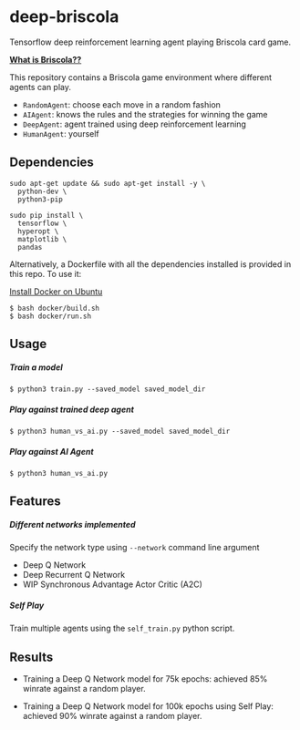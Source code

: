 # deep-briscola

Tensorflow deep reinforcement learning agent playing Briscola card game.

[**What is Briscola??**](https://en.wikipedia.org/wiki/Briscola)


This repository contains a Briscola game environment where different agents can play.

 - `RandomAgent`: choose each move in a random fashion
 - `AIAgent`: knows the rules and the strategies for winning the game
 - `DeepAgent`: agent trained using deep reinforcement learning
 - `HumanAgent`: yourself


## Dependencies

```
sudo apt-get update && sudo apt-get install -y \
  python-dev \
  python3-pip
  
sudo pip install \
  tensorflow \
  hyperopt \
  matplotlib \
  pandas

```

Alternatively, a Dockerfile with all the dependencies installed is provided in this repo.
To use it:

[Install Docker on Ubuntu](https://docs.docker.com/install/linux/docker-ce/ubuntu/)

```
$ bash docker/build.sh
$ bash docker/run.sh
```

## Usage

##### Train a model

    $ python3 train.py --saved_model saved_model_dir

##### Play against trained deep agent

    $ python3 human_vs_ai.py --saved_model saved_model_dir

##### Play against AI Agent

    $ python3 human_vs_ai.py


## Features

##### Different networks implemented

Specify the network type using `--network` command line argument

 - Deep Q Network
 - Deep Recurrent Q Network
 - WIP Synchronous Advantage Actor Critic (A2C)

##### Self Play

Train multiple agents using the `self_train.py` python script.

## Results

 - Training a Deep Q Network model for 75k epochs: achieved 85% winrate against a random player.

 - Training a Deep Q Network model for 100k epochs using Self Play: achieved 90% winrate against a random player.
